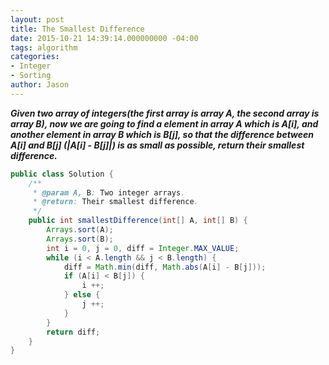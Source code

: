 ```yaml
---
layout: post
title: The Smallest Difference
date: 2015-10-21 14:39:14.000000000 -04:00
tags: algorithm
categories:
- Integer
- Sorting
author: Jason
---
```

<p><strong><em>Given two array of integers(the first array is array A, the second array is array B), now we are going to find a element in array A which is A[i], and another element in array B which is B[j], so that the difference between A[i] and B[j] (|A[i] - B[j]|) is as small as possible, return their smallest difference.</em></strong></p>


``` java
public class Solution {
    /**
     * @param A, B: Two integer arrays.
     * @return: Their smallest difference.
     */
    public int smallestDifference(int[] A, int[] B) {
        Arrays.sort(A);
        Arrays.sort(B);
        int i = 0, j = 0, diff = Integer.MAX_VALUE;
        while (i < A.length && j < B.length) {
            diff = Math.min(diff, Math.abs(A[i] - B[j]));
            if (A[i] < B[j]) {
                i ++;
            } else {
                j ++;
            }
        }
        return diff;
    }
}

```
